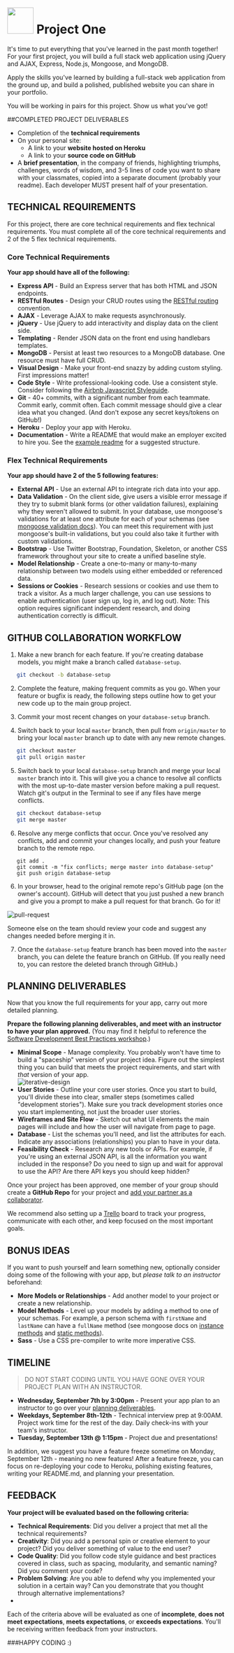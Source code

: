 # <img src="https://cloud.githubusercontent.com/assets/7833470/10423298/ea833a68-7079-11e5-84f8-0a925ab96893.png" width="60"> Project One

It's time to put everything that you've learned in the past month together! For your first project, you will build a full stack web application using jQuery and AJAX, Express, Node.js, Mongoose, and MongoDB.

Apply the skills you've learned by building a full-stack web application from the ground up, and build a polished, published website you can share in your portfolio.

You will be working in pairs for this project.  Show us what you've got!


##COMPLETED PROJECT DELIVERABLES

* Completion of the **technical requirements**
* On your personal site:
   - A link to your **website hosted on Heroku**
   - A link to your **source code on GitHub**
* A **brief presentation**, in the company of friends, highlighting triumphs, challenges, words of wisdom, and 3-5 lines of code you want to share with your classmates, copied into a separate document (probably your readme).  Each developer MUST present half of your presentation.

## TECHNICAL REQUIREMENTS

For this project, there are core technical requirements and flex technical requirements. You must complete all of the core technical requirements and 2 of the 5 flex technical requirements.

### Core Technical Requirements

**Your app should have all of the following:**
* **Express API** - Build an Express server that has both HTML and JSON endpoints.
* **RESTful Routes** - Design your CRUD routes using the [RESTful routing](http://restfulrouting.com/mappings/resources) convention.
* **AJAX** - Leverage AJAX to make requests asynchronously.
* **jQuery** - Use jQuery to add interactivity and display data on the client side.  
* **Templating** - Render JSON data on the front end using handlebars templates.  
* **MongoDB** - Persist at least two resources to a MongoDB database. One resource must have full CRUD.  
* **Visual Design** - Make your front-end snazzy by adding custom styling. First impressions matter!
* **Code Style** - Write professional-looking code. Use a consistent style. Consider following the [Airbnb Javascript Styleguide](https://github.com/airbnb/javascript/tree/master/es5).
* **Git** - 40+ commits, with a significant number from each teammate. Commit early, commit often. Each commit message should give a clear idea what you changed. (And don't expose any secret keys/tokens on GitHub!)
* **Heroku** - Deploy your app with Heroku.
* **Documentation** - Write a README that would make an employer excited to hire you. See the [example readme](https://github.com/sf-wdi-31/readme-example) for a suggested structure.

### Flex Technical Requirements

**Your app should have 2 of the 5 following features:**
* **External API** - Use an external API to integrate rich data into your app.
* **Data Validation** - On the client side, give users a visible error message if they try to submit blank forms (or other validation failures), explaining why they weren't allowed to submit.  In your database, use mongoose's validations for at least one attribute for each of your schemas (see <a href="http://mongoosejs.com/docs/validation.html">mongoose validation docs</a>). You can meet this requirement with just mongoose's built-in validations, but you could also take it further with custom validations.
* **Bootstrap** - Use Twitter Bootstrap, Foundation, Skeleton, or another CSS framework throughout your site to create a unified baseline style.
* **Model Relationship** - Create a one-to-many or many-to-many relationship between two models using either embedded or referenced data.
* **Sessions or Cookies** - Research sessions or cookies and use them to track a visitor.  As a much larger challenge, you can use sessions to enable authentication (user sign up, log in, and log out). Note: This option requires significant independent research, and doing authentication correctly is difficult.

## GITHUB COLLABORATION WORKFLOW

1. Make a new branch for each feature. If you're creating database models, you might make a branch called `database-setup`.

  ```zsh
     git checkout -b database-setup
  ```

2. Complete the feature, making frequent commits as you go. When your feature or bugfix is ready, the following steps outline how to get your new code up to the main group project.

3. Commit your most recent changes on your `database-setup` branch.

4. Switch back to your local `master` branch, then pull from `origin/master` to bring your local `master` branch up to date with any new remote changes.

  ```zsh
     git checkout master
     git pull origin master
  ```

5. Switch back to your local `database-setup` branch and merge your local `master` branch into it. This will give you a chance to resolve all conflicts with the most up-to-date master version before making a pull request. Watch git's output in the Terminal to see if any files have merge conflicts.

  ```zsh
     git checkout database-setup
     git merge master
  ```

6. Resolve any merge conflicts that occur.  Once you've resolved any conflicts, add and commit your changes locally, and push your feature branch to the remote repo.

  ```
     git add .
     git commit -m "fix conflicts; merge master into database-setup"
     git push origin database-setup
  ```

6. In your browser, head to the original remote repo's GitHub page (on the owner's account). GitHub will detect that you just pushed a new branch and give you a prompt to make a pull request for that branch. Go for it!

  ![pull-request](https://cloud.githubusercontent.com/assets/7833470/12072813/76841710-b0aa-11e5-9644-4f840081c986.png)

  Someone else on the team should review your code and suggest any changes needed before merging it in.

7. Once the `database-setup` feature branch has been moved into the `master` branch, you can delete the feature branch on GitHub. (If you really need to, you can restore the deleted branch through GitHub.)






## PLANNING DELIVERABLES

Now that you know the full requirements for your app, carry out more detailed planning.

**Prepare the following planning deliverables, and meet with an instructor to have your plan approved.** (You may find it helpful to reference the [Software Development Best Practices workshop](https://github.com/sf-wdi-31/software-development-best-practices).)

*  **Minimal Scope** - Manage complexity. You probably won't have time to build a "spaceship" version of your project idea. Figure out the simplest thing you can build that meets the project requirements, and start with *that* version of your app.  
  ![iterative-design](https://cloud.githubusercontent.com/assets/7833470/11330092/f76e7c50-9159-11e5-875f-748817e41afc.png)
* **User Stories** - Outline your core user stories. Once you start to build, you'll divide these into clear, smaller steps (sometimes called "development stories").  Make sure you track development stories once you start implementing, not just the broader user stories.
* **Wireframes and Site Flow** - Sketch out what UI elements the main pages will include and how the user will navigate from page to page.
* **Database** -  List the schemas you'll need, and list the attributes for each.  Indicate any associations (relationships) you plan to have in your data.
*  **Feasibility Check** - Research any new tools or APIs. For example, if you're using an external JSON API, is all the information you want included in the response? Do you need to sign up and wait for approval to use the API?  Are there API keys you should keep hidden?



Once your project has been approved, one member of your group should create a **GitHub Repo** for your project and [add your partner as a  collaborator](https://help.github.com/articles/adding-collaborators-to-a-personal-repository/).

We recommend also setting up a [Trello](https://trello.com) board to track your progress, communicate with each other, and keep focused on the most important goals.

## BONUS IDEAS  
If you want to push yourself and learn something new, optionally consider doing some of the following with your app, but *please talk to an instructor* beforehand:

* **More Models or Relationships** - Add another model to your project or create a new relationship.
* **Model Methods** - Level up your models by adding a method to one of your schemas.  For example, a person schema with `firstName` and `lastName` can have a `fullName` method (see mongoose docs on [instance methods](http://mongoosejs.com/docs/guide.html#methods) and [static methods](http://mongoosejs.com/docs/guide.html#statics)).
* **Sass** - Use a CSS pre-compiler to write more imperative CSS.

## TIMELINE

> DO NOT START CODING UNTIL YOU HAVE GONE OVER YOUR PROJECT PLAN WITH AN INSTRUCTOR.

* **Wednesday, September 7th by 3:00pm** - Present your app plan to an instructor to go over your [planning deliverables](./planning.md).
* **Weekdays, September 8th-12th** - Technical interview prep at 9:00AM. Project work time for the rest of the day. Daily check-ins with your team's instructor.
* **Tuesday, September 13th @ 1:15pm** - Project due and presentations!

In addition, we suggest you have a feature freeze sometime on Monday, September 12th - meaning no new features! After a feature freeze, you can focus on re-deploying your code to Heroku, polishing existing features, writing your README.md, and planning your presentation.

## FEEDBACK

**Your project will be evaluated based on the following criteria:**

* **Technical Requirements**: Did you deliver a project that met all the technical requirements?
* **Creativity**: Did you add a personal spin or creative element to your project? Did you deliver something of value to the end user?
* **Code Quality**: Did you follow code style guidance and best practices covered in class, such as spacing, modularity, and semantic naming? Did you comment your code?
* **Problem Solving**: Are you able to defend why you implemented your solution in a certain way? Can you demonstrate that you thought through alternative implementations?
*
Each of the criteria above will be evaluated as one of **incomplete**, **does not meet expectations**, **meets expectations**, or **exceeds expectations**. You'll be receiving written feedback from your instructors.


###HAPPY CODING :)
